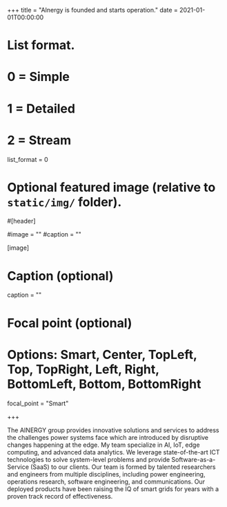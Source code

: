 +++
title = "AInergy is founded and starts operation."
date = 2021-01-01T00:00:00

# List format.
#   0 = Simple
#   1 = Detailed
#   2 = Stream
list_format = 0

# Optional featured image (relative to `static/img/` folder).
#[header]

#image = ""
#caption = ""

[image]
  # Caption (optional)
  caption = ""
  
  # Focal point (optional)
  # Options: Smart, Center, TopLeft, Top, TopRight, Left, Right, BottomLeft, Bottom, BottomRight
  focal_point = "Smart"

+++




The AINERGY group provides innovative solutions and services to address the challenges power systems face which are introduced by disruptive changes happening at the edge. My team specialize in AI, IoT, edge computing, and advanced data analytics. We leverage state-of-the-art ICT technologies to solve system-level problems and provide Software-as-a-Service (SaaS) to our clients. Our team is formed by talented researchers and engineers from multiple disciplines, including power engineering, operations research, software engineering, and communications. Our deployed products have been raising the IQ of smart grids for years with a proven track record of effectiveness.